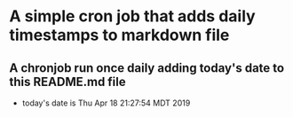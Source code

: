 A simple cron job that adds daily timestamps to markdown file
============================================================
## A chronjob run once daily adding today's date to this README.md file
* today's date is Thu Apr 18 21:27:54 MDT 2019
